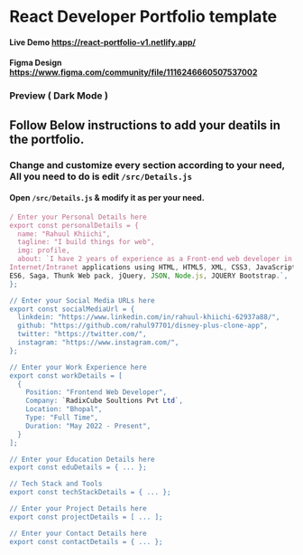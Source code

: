# React Developer Portfolio template
#### Live Demo https://react-portfolio-v1.netlify.app/
#### Figma Design https://www.figma.com/community/file/1116246660507537002
### Preview ( Dark Mode )


## Follow Below instructions to add your deatils in the portfolio.

### Change and customize every section according to your need, All you need to do is edit `/src/Details.js`

#### Open `/src/Details.js` & modify it as per your need.

```javascript
/ Enter your Personal Details here
export const personalDetails = {
  name: "Rahuul Khiichi",
  tagline: "I build things for web",
  img: profile,
  about: `I have 2 years of experience as a Front-end web developer in developing and designing user experiences of  
Internet/Intranet applications using HTML, HTML5, XML, CSS3, JavaScript, React, React Native Redux, 
ES6, Saga, Thunk Web pack, jQuery, JSON, Node.js, JQUERY Bootstrap.`,
};

// Enter your Social Media URLs here
export const socialMediaUrl = {
  linkdein: "https://www.linkedin.com/in/rahuul-khiichi-62937a88/",
  github: "https://github.com/rahul97701/disney-plus-clone-app",
  twitter: "https://twitter.com/",
  instagram: "https://www.instagram.com/",
};

// Enter your Work Experience here
export const workDetails = [
  {
    Position: "Frontend Web Developer",
    Company: `RadixCube Soultions Pvt Ltd`,
    Location: "Bhopal",
    Type: "Full Time",
    Duration: "May 2022 - Present",
  }
];

// Enter your Education Details here
export const eduDetails = { ... };

// Tech Stack and Tools
export const techStackDetails = { ... };

// Enter your Project Details here
export const projectDetails = [ ... ];

// Enter your Contact Details here
export const contactDetails = { ... };
```
